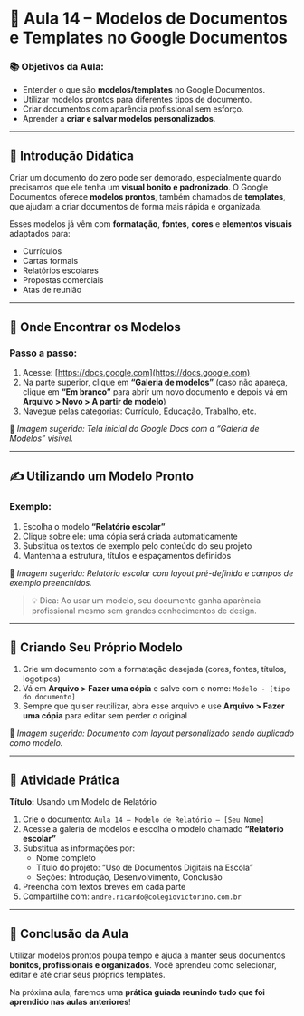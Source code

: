 # 🧾 Aula 14 – Modelos de Documentos e Templates no Google Documentos

### 📚 Objetivos da Aula:
- Entender o que são **modelos/templates** no Google Documentos.
- Utilizar modelos prontos para diferentes tipos de documento.
- Criar documentos com aparência profissional sem esforço.
- Aprender a **criar e salvar modelos personalizados**.

---

## 🧠 Introdução Didática

Criar um documento do zero pode ser demorado, especialmente quando precisamos que ele tenha um **visual bonito e padronizado**. O Google Documentos oferece **modelos prontos**, também chamados de **templates**, que ajudam a criar documentos de forma mais rápida e organizada.

Esses modelos já vêm com **formatação**, **fontes**, **cores** e **elementos visuais** adaptados para:
- Currículos
- Cartas formais
- Relatórios escolares
- Propostas comerciais
- Atas de reunião

---

## 📂 Onde Encontrar os Modelos

### Passo a passo:
1. Acesse: [https://docs.google.com](https://docs.google.com)
2. Na parte superior, clique em **“Galeria de modelos”** (caso não apareça, clique em **“Em branco”** para abrir um novo documento e depois vá em **Arquivo > Novo > A partir de modelo**)
3. Navegue pelas categorias: Currículo, Educação, Trabalho, etc.

📸 *Imagem sugerida: Tela inicial do Google Docs com a “Galeria de Modelos” visível.*

---

## ✍️ Utilizando um Modelo Pronto

### Exemplo:
1. Escolha o modelo **“Relatório escolar”**
2. Clique sobre ele: uma cópia será criada automaticamente
3. Substitua os textos de exemplo pelo conteúdo do seu projeto
4. Mantenha a estrutura, títulos e espaçamentos definidos

📸 *Imagem sugerida: Relatório escolar com layout pré-definido e campos de exemplo preenchidos.*

> 💡 Dica: Ao usar um modelo, seu documento ganha aparência profissional mesmo sem grandes conhecimentos de design.

---

## 🧰 Criando Seu Próprio Modelo

1. Crie um documento com a formatação desejada (cores, fontes, títulos, logotipos)
2. Vá em **Arquivo > Fazer uma cópia** e salve com o nome: `Modelo - [tipo do documento]`
3. Sempre que quiser reutilizar, abra esse arquivo e use **Arquivo > Fazer uma cópia** para editar sem perder o original

📸 *Imagem sugerida: Documento com layout personalizado sendo duplicado como modelo.*

---

## 🧪 Atividade Prática

**Título:** Usando um Modelo de Relatório

1. Crie o documento: `Aula 14 – Modelo de Relatório – [Seu Nome]`
2. Acesse a galeria de modelos e escolha o modelo chamado **“Relatório escolar”**
3. Substitua as informações por:
   - Nome completo
   - Título do projeto: “Uso de Documentos Digitais na Escola”
   - Seções: Introdução, Desenvolvimento, Conclusão
4. Preencha com textos breves em cada parte
5. Compartilhe com: `andre.ricardo@colegiovictorino.com.br`

---

## 🎯 Conclusão da Aula

Utilizar modelos prontos poupa tempo e ajuda a manter seus documentos **bonitos, profissionais e organizados**. Você aprendeu como selecionar, editar e até criar seus próprios templates.

Na próxima aula, faremos uma **prática guiada reunindo tudo que foi aprendido nas aulas anteriores**!